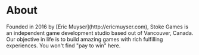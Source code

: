 # About

<p>Founded in 2016 by [Eric Muyser](http://ericmuyser.com), Stoke Games is an independent game development studio based out of Vancouver, Canada. Our objective in life is to build amazing games with rich fulfilling experiences. You won't find "pay to win" here.</p>
